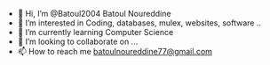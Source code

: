 - 👋 Hi, I’m @Batoul2004 Batoul Noureddine
- 👀 I’m interested in Coding, databases, mulex, websites, software ..
- 🌱 I’m currently learning Computer Science
- 💞️ I’m looking to collaborate on ...
- 📫 How to reach me batoulnoureddine77@gmail.com

<!---
Batoul2004/Batoul2004 is a ✨ special ✨ repository because its `README.md` (this file) appears on your GitHub profile.
You can click the Preview link to take a look at your changes.
--->
